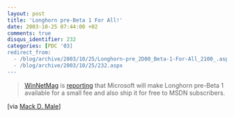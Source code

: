 ```yaml
---
layout: post
title: 'Longhorn pre-Beta 1 For All!'
date: 2003-10-25 07:44:00 +02
comments: true
disqus_identifier: 232
categories: [PDC '03]
redirect_from:
  - /blog/archive/2003/10/25/Longhorn-pre_2D00_Beta-1-For-All_2100_.aspx
  - /blog/archive/2003/10/25/232.aspx
---
```


> [WinNetMag](http://www.winnetmag.com/) is [reporting](http://www.winnetmag.com/Article/ArticleID/40618/40618.html) that Microsoft will make Longhorn pre-Beta 1 available for a small fee and also ship it for free to MSDN subscribers.

[via [Mack D. Male](http://longhornblogs.com/mastermaq/posts/595.aspx)]

